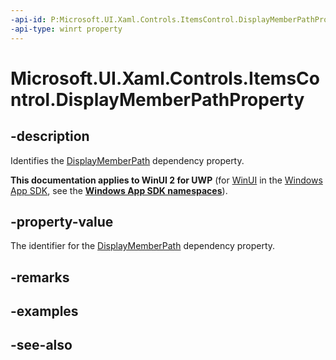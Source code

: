 ```yaml
---
-api-id: P:Microsoft.UI.Xaml.Controls.ItemsControl.DisplayMemberPathProperty
-api-type: winrt property
---
```


<!-- Property syntax
public Windows.UI.Xaml.DependencyProperty DisplayMemberPathProperty { get; }
-->

# Microsoft.UI.Xaml.Controls.ItemsControl.DisplayMemberPathProperty

## -description
Identifies the [DisplayMemberPath](itemscontrol_displaymemberpath.md) dependency property.

**This documentation applies to WinUI 2 for UWP** (for [WinUI](/windows/apps/winui/winui3/) in the [Windows App SDK](/windows/apps/windows-app-sdk/), see the **[Windows App SDK namespaces](/windows/windows-app-sdk/api/winrt/)**).

## -property-value
The identifier for the [DisplayMemberPath](itemscontrol_displaymemberpath.md) dependency property.

## -remarks

## -examples

## -see-also
